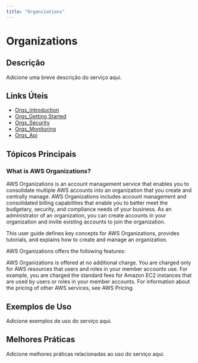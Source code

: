 ```yaml
---
title: "Organizations"
---
```


# Organizations

## Descrição

Adicione uma breve descrição do serviço aqui.

## Links Úteis

- [Orgs_Introduction](https://docs.aws.amazon.com/organizations/latest/userguide/orgs_introduction.html)
- [Orgs_Getting Started](https://docs.aws.amazon.com/organizations/latest/userguide/orgs_getting-started.html)
- [Orgs_Security](https://docs.aws.amazon.com/organizations/latest/userguide/orgs_security.html)
- [Orgs_Monitoring](https://docs.aws.amazon.com/organizations/latest/userguide/orgs_monitoring.html)
- [Orgs_Api](https://docs.aws.amazon.com/organizations/latest/userguide/orgs_api.html)

## Tópicos Principais

### What is AWS Organizations?

AWS Organizations is an account management service that enables you
        to consolidate multiple AWS accounts into an organization that you
        create and centrally manage. AWS Organizations includes account management and consolidated billing
        capabilities that enable you to better meet the budgetary, security, and compliance needs of
        your business. As an administrator of an organization, you can create accounts in your
        organization and invite existing accounts to join the organization. 

This user guide defines  key
            concepts for AWS Organizations, provides 
            tutorials, and explains how to 
            create and manage an organization. 

AWS Organizations offers the following features:

AWS Organizations is offered at no additional charge. You are charged only for AWS resources
            that users and roles in your member accounts use. For example, you are charged the
            standard fees for Amazon EC2 instances that are used by users or roles in your member
            accounts. For information about the pricing of other AWS services, see AWS Pricing.

## Exemplos de Uso

Adicione exemplos de uso do serviço aqui.

## Melhores Práticas

Adicione melhores práticas relacionadas ao uso do serviço aqui.
